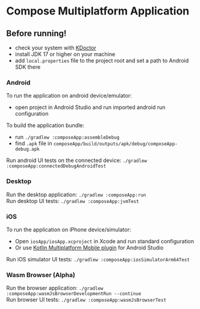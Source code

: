 # Compose Multiplatform Application

## Before running!
 - check your system with [KDoctor](https://github.com/Kotlin/kdoctor)  
 - install JDK 17 or higher on your machine  
 - add `local.properties` file to the project root and set a path to Android SDK there  

### Android
To run the application on android device/emulator:  
 - open project in Android Studio and run imported android run configuration  

To build the application bundle:  
 - run `./gradlew :composeApp:assembleDebug`  
 - find `.apk` file in `composeApp/build/outputs/apk/debug/composeApp-debug.apk`  

Run android UI tests on the connected device: `./gradlew :composeApp:connectedDebugAndroidTest`

### Desktop
Run the desktop application: `./gradlew :composeApp:run`  
Run desktop UI tests: `./gradlew :composeApp:jvmTest`  

### iOS
To run the application on iPhone device/simulator:  
 - Open `iosApp/iosApp.xcproject` in Xcode and run standard configuration  
 - Or use [Kotlin Multiplatform Mobile plugin](https://plugins.jetbrains.com/plugin/14936-kotlin-multiplatform-mobile) for Android Studio  

Run iOS simulator UI tests: `./gradlew :composeApp:iosSimulatorArm64Test`  

### Wasm Browser (Alpha)
Run the browser application: `./gradlew :composeApp:wasmJsBrowserDevelopmentRun --continue`  
Run browser UI tests: `./gradlew :composeApp:wasmJsBrowserTest`  


